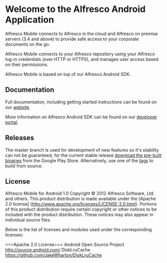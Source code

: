 Welcome to the Alfresco Android Application
===================================

Alfresco Mobile connects to Alfresco in the cloud and Alfresco on premise servers (3.4 and above) to provide safe access to your corporate documents on the go. 

Alfresco Mobile connects to your Alfresco repository using your Alfresco log-in credentials (over HTTP or HTTPS), and manages user access based on their permissions.

Alfresco Mobile is based on top of our Alfresco Android SDK.

Documentation
-------------

Full documentation, including getting started instructions can be found on our [website](http://www.alfresco.com/products/mobile). 

More information on Alfresco Android SDK can be found on our [developer portal](http://developer.alfresco.com/mobile).


Releases
--------

The master branch is used for development of new features so it's stability can not be guaranteed, for the current stable release 
[download the pre-built binaries](https://play.google.com/store/apps/details?id=org.alfresco.mobile.android.application) from the Google Play Store. 
Alternatively, use one of the [tags](https://github.com/Alfresco/alfresco-android-app/tags) to build from source.


License
-------

Alfresco Mobile for Android 1.0 
Copyright © 2012 Alfresco Software, Ltd. and others. 
This product distribution is made available under the [Apache 2.0 license] (http://www.apache.org/licenses/LICENSE-2.0.html). 
Portions of this product distribution require certain copyright or other notices to be included with the product distribution. These notices may also appear in individual source files. 

Below is the list of licenses and modules used under the corresponding licenses: 

===Apache 2.0 License=== 
Android Open Source Project	 http://source.android.com/
DiskLruCache	 https://github.com/JakeWharton/DiskLruCache 
